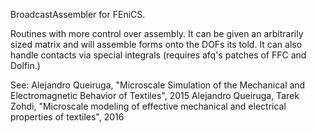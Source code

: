 BroadcastAssembler for FEniCS.

Routines with more control over assembly.
It can be given an arbitrarily sized matrix and will 
assemble forms onto the DOFs its told.
It can also handle contacts via special integrals 
(requires afq's patches of FFC and Dolfin.)

See:
Alejandro Queiruga, "Microscale Simulation of the Mechanical and Electromagnetic Behavior of Textiles", 2015
Alejandro Queiruga, Tarek Zohdi, "Microscale modeling of effective mechanical and electrical properties of textiles", 2016